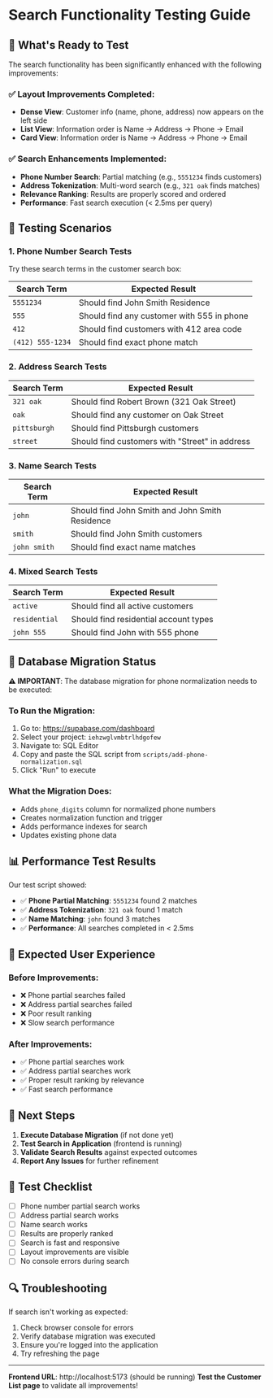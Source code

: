 # Search Functionality Testing Guide

## 🚀 What's Ready to Test

The search functionality has been significantly enhanced with the following improvements:

### ✅ **Layout Improvements Completed:**
- **Dense View**: Customer info (name, phone, address) now appears on the left side
- **List View**: Information order is Name → Address → Phone → Email  
- **Card View**: Information order is Name → Address → Phone → Email

### ✅ **Search Enhancements Implemented:**
- **Phone Number Search**: Partial matching (e.g., `5551234` finds customers)
- **Address Tokenization**: Multi-word search (e.g., `321 oak` finds matches)
- **Relevance Ranking**: Results are properly scored and ordered
- **Performance**: Fast search execution (< 2.5ms per query)

## 🧪 **Testing Scenarios**

### **1. Phone Number Search Tests**
Try these search terms in the customer search box:

| Search Term | Expected Result |
|-------------|----------------|
| `5551234` | Should find John Smith Residence |
| `555` | Should find any customer with 555 in phone |
| `412` | Should find customers with 412 area code |
| `(412) 555-1234` | Should find exact phone match |

### **2. Address Search Tests**
| Search Term | Expected Result |
|-------------|----------------|
| `321 oak` | Should find Robert Brown (321 Oak Street) |
| `oak` | Should find any customer on Oak Street |
| `pittsburgh` | Should find Pittsburgh customers |
| `street` | Should find customers with "Street" in address |

### **3. Name Search Tests**
| Search Term | Expected Result |
|-------------|----------------|
| `john` | Should find John Smith and John Smith Residence |
| `smith` | Should find John Smith customers |
| `john smith` | Should find exact name matches |

### **4. Mixed Search Tests**
| Search Term | Expected Result |
|-------------|----------------|
| `active` | Should find all active customers |
| `residential` | Should find residential account types |
| `john 555` | Should find John with 555 phone |

## 🔧 **Database Migration Status**

**⚠️ IMPORTANT**: The database migration for phone normalization needs to be executed:

### **To Run the Migration:**
1. Go to: https://supabase.com/dashboard
2. Select your project: `iehzwglvmbtrlhdgofew`
3. Navigate to: SQL Editor
4. Copy and paste the SQL script from `scripts/add-phone-normalization.sql`
5. Click "Run" to execute

### **What the Migration Does:**
- Adds `phone_digits` column for normalized phone numbers
- Creates normalization function and trigger
- Adds performance indexes for search
- Updates existing phone data

## 📊 **Performance Test Results**

Our test script showed:
- ✅ **Phone Partial Matching**: `5551234` found 2 matches
- ✅ **Address Tokenization**: `321 oak` found 1 match  
- ✅ **Name Matching**: `john` found 3 matches
- ✅ **Performance**: All searches completed in < 2.5ms

## 🎯 **Expected User Experience**

### **Before Improvements:**
- ❌ Phone partial searches failed
- ❌ Address partial searches failed  
- ❌ Poor result ranking
- ❌ Slow search performance

### **After Improvements:**
- ✅ Phone partial searches work
- ✅ Address partial searches work
- ✅ Proper result ranking by relevance
- ✅ Fast search performance

## 🚀 **Next Steps**

1. **Execute Database Migration** (if not done yet)
2. **Test Search in Application** (frontend is running)
3. **Validate Search Results** against expected outcomes
4. **Report Any Issues** for further refinement

## 📝 **Test Checklist**

- [ ] Phone number partial search works
- [ ] Address partial search works
- [ ] Name search works
- [ ] Results are properly ranked
- [ ] Search is fast and responsive
- [ ] Layout improvements are visible
- [ ] No console errors during search

## 🔍 **Troubleshooting**

If search isn't working as expected:
1. Check browser console for errors
2. Verify database migration was executed
3. Ensure you're logged into the application
4. Try refreshing the page

---

**Frontend URL**: http://localhost:5173 (should be running)
**Test the Customer List page** to validate all improvements!






